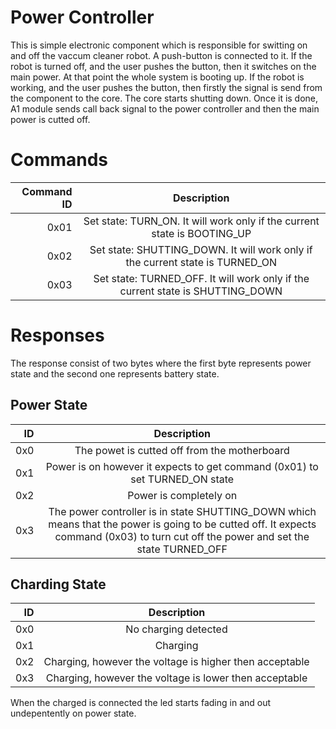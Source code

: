 # Power Controller
This is simple electronic component which is responsible for switting on and off the vaccum cleaner robot. A push-button is connected to it. If the robot is turned off,
and the user pushes the button, then it switches on the main power. At that point the whole system is booting up. If the robot is working, and the user pushes the button, then firstly the signal is send from the component to the core. The core starts shutting down. Once it is done, A1 module sends call back signal to the power controller and then the main power is cutted off.


# Commands
|    Command ID    |   Description    |
|-----------------:|:----------------:|
|      0x01        |  Set state: TURN_ON. It will work only if the current state is BOOTING_UP |
|      0x02        |  Set state: SHUTTING_DOWN. It will work only if the current state is TURNED_ON | 
|      0x03        |  Set state: TURNED_OFF. It will work only if the current state is SHUTTING_DOWN |


# Responses
The response consist of two bytes where the first byte represents power state and the second one represents battery state.

## Power State
|    ID    |   Description    |
|-----------------:|:----------------:|
|      0x0        |  The powet is cutted off from the motherboard |
|      0x1        |  Power is on however it expects to get command (0x01) to set TURNED_ON state | 
|      0x2        |  Power is completely on |
|      0x3        | The power controller is in state SHUTTING_DOWN which means that the power is going to be cutted off. It expects command (0x03) to turn cut off the power and set the state TURNED_OFF |

## Charding State

|    ID    |   Description    |
|-----------------:|:----------------:|
|   0x0   |  No charging detected  |
|   0x1   | Charging |
|   0x2   | Charging, however the voltage is higher then acceptable |
|   0x3   | Charging, however the voltage is lower then acceptable |

When the charged is connected the led starts fading in and out undepentently on power state.
